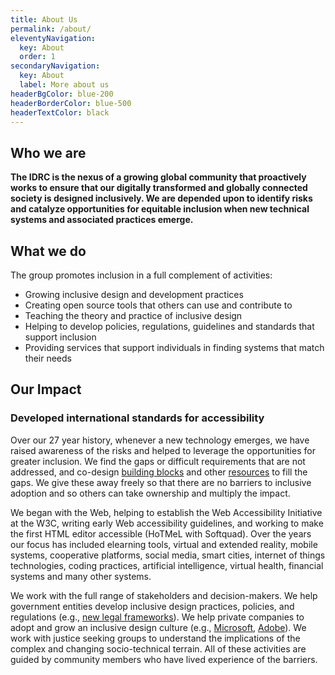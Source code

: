 ```yaml
---
title: About Us
permalink: /about/
eleventyNavigation:
  key: About
  order: 1
secondaryNavigation:
  key: About
  label: More about us
headerBgColor: blue-200
headerBorderColor: blue-500
headerTextColor: black
---
```

## Who we are

**The IDRC is the nexus of a growing global community that proactively works to ensure that our digitally transformed and globally connected society is designed inclusively.  We are depended upon to identify risks and catalyze opportunities for equitable inclusion when new technical systems and associated practices emerge.**

## What we do

The group promotes inclusion in a full complement of activities:

- Growing inclusive design and development practices
- Creating open source tools that others can use and contribute to
- Teaching the theory and practice of inclusive design
- Helping to develop policies, regulations, guidelines and standards that support inclusion
- Providing services that support individuals in finding systems that match their needs

## Our Impact

### Developed international standards for accessibility

Over our 27 year history, whenever a new technology emerges, we have raised awareness of the risks and helped to leverage the opportunities for greater inclusion. We find the gaps or difficult requirements that are not addressed, and co-design [building blocks](https://fluidproject.org) and other [resources](https://guide.inclusivedesign.ca/) to fill the gaps. We give these away freely so that there are no barriers to inclusive adoption and so others can take ownership and multiply the impact.

We began with the Web, helping to establish the Web Accessibility Initiative at the W3C, writing early Web accessibility guidelines, and working to make the first HTML editor accessible (HoTMeL with Softquad). Over the years our focus has included elearning tools, virtual and extended reality, mobile systems, cooperative platforms, social media, smart cities, internet of things technologies, coding practices, artificial intelligence, virtual health, financial systems and many other systems.

We work with the full range of stakeholders and decision-makers. We help government entities develop inclusive design practices, policies, and regulations (e.g., [new legal frameworks](https://www.ontario.ca/page/review-information-and-communications-standards-2019-initial-recommendations-report#section-2)). We help private companies to adopt and grow an inclusive design culture (e.g., [Microsoft](https://www.fastcompany.com/3054927/microsofts-inspiring-bet-on-a-radical-new-type-of-design-thinking), [Adobe](https://adobe.design/inclusive/)). We work with justice seeking groups to understand the implications of the complex and changing socio-technical terrain. All of these activities are guided by community members who have lived experience of the barriers.